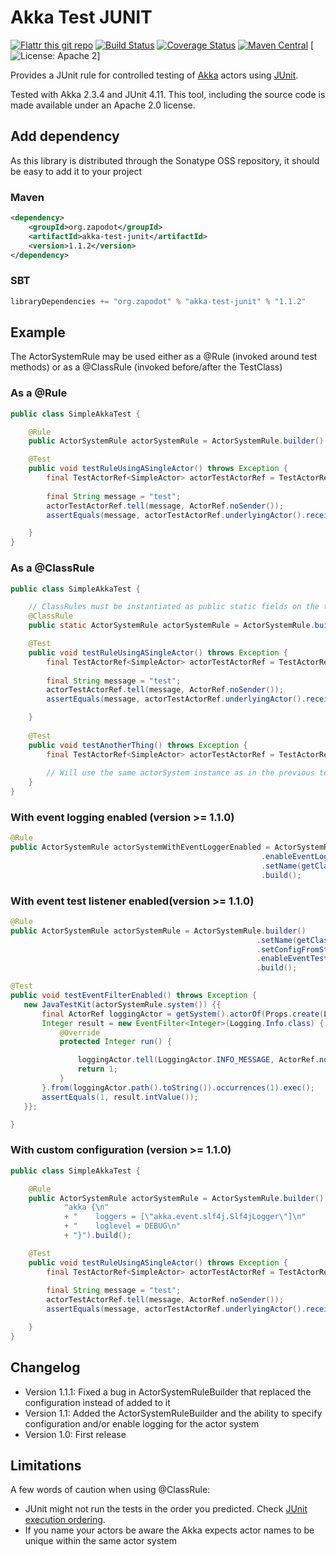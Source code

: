 # Akka Test JUNIT 

[![Flattr this git repo](http://api.flattr.com/button/flattr-badge-large.png)](https://flattr.com/submit/auto?user_id=zapodot&url=https://github.com/zapodot/akka-test-junit&title=akka-test-junit&language=&tags=github&category=software)
[![Build Status](https://travis-ci.org/zapodot/akka-test-junit.svg?branch=master)](https://travis-ci.org/zapodot/akka-test-junit)
[![Coverage Status](https://img.shields.io/coveralls/zapodot/akka-test-junit.svg)](https://coveralls.io/r/zapodot/akka-test-junit)
[![Maven Central](https://maven-badges.herokuapp.com/maven-central/org.zapodot/akka-test-junit/badge.svg)](https://maven-badges.herokuapp.com/maven-central/org.zapodot/akka-test-junit)
[![License: Apache 2](https://img.shields.io/badge/license-Apache%202-green.svg)]

Provides a JUnit rule for controlled testing of [Akka](http://akka.io) actors using [JUnit](http://junit.org).


Tested with Akka 2.3.4 and JUnit 4.11. This tool, including the source code is made available under an Apache 2.0 license.

## Add dependency
As this library is distributed through the Sonatype OSS repository, it should be easy to add it to your project

### Maven
```xml
<dependency>
    <groupId>org.zapodot</groupId>
    <artifactId>akka-test-junit</artifactId>
    <version>1.1.2</version>
</dependency>
```

### SBT
```scala
libraryDependencies += "org.zapodot" % "akka-test-junit" % "1.1.2"
```


## Example
The ActorSystemRule may be used either as a @Rule (invoked around test methods) or as a @ClassRule (invoked before/after the TestClass)

### As a @Rule
```java
public class SimpleAkkaTest {

    @Rule
    public ActorSystemRule actorSystemRule = ActorSystemRule.builder().setName(getClass().getSimpleName()).build();

    @Test
    public void testRuleUsingASingleActor() throws Exception {
        final TestActorRef<SimpleActor> actorTestActorRef = TestActorRef.create(actorSystemRule.system(),
                                                                          Props.create(SimpleActor.class));
        final String message = "test";
        actorTestActorRef.tell(message, ActorRef.noSender());
        assertEquals(message, actorTestActorRef.underlyingActor().received.peek());

    }
}
```

### As a @ClassRule
```java
public class SimpleAkkaTest {

    // ClassRules must be instantiated as public static fields on the test class
    @ClassRule
    public static ActorSystemRule actorSystemRule = ActorSystemRule.builder().setName(getClass().getSimpleName()).build();

    @Test
    public void testRuleUsingASingleActor() throws Exception {
        final TestActorRef<SimpleActor> actorTestActorRef = TestActorRef.create(actorSystemRule.system(),
                                                                          Props.create(SimpleActor.class));
        final String message = "test";
        actorTestActorRef.tell(message, ActorRef.noSender());
        assertEquals(message, actorTestActorRef.underlyingActor().received.peek());

    }
    
    @Test
    public void testAnotherThing() throws Exception {
        final TestActorRef<SimpleActor> actorTestActorRef = TestActorRef.create(actorSystemRule.system(),
                                                                                  Props.create(SimpleActor.class));
        // Will use the same actorSystem instance as in the previous test. NB! Be aware of JUnit's ordering rules                                                                         
    }
}
```
### With event logging enabled (version >= 1.1.0)
```java
@Rule
public ActorSystemRule actorSystemWithEventLoggerEnabled = ActorSystemRule.builder()
                                                        .enableEventLogging()
                                                        .setName(getClass().getSimpleName())
                                                        .build();
```

### With event test listener enabled(version >= 1.1.0)
```java
@Rule
public ActorSystemRule actorSystemRule = ActorSystemRule.builder()
                                                       .setName(getClass().getSimpleName())
                                                       .setConfigFromString("akka.loglevel = DEBUG")
                                                       .enableEventTestListener()
                                                       .build();

@Test
public void testEventFilterEnabled() throws Exception {
   new JavaTestKit(actorSystemRule.system()) {{
       final ActorRef loggingActor = getSystem().actorOf(Props.create(LoggingActor.class), "loggingActor");
       Integer result = new EventFilter<Integer>(Logging.Info.class) {
           @Override
           protected Integer run() {

               loggingActor.tell(LoggingActor.INFO_MESSAGE, ActorRef.noSender());
               return 1;
           }
       }.from(loggingActor.path().toString()).occurrences(1).exec();
       assertEquals(1, result.intValue());
   }};

}
```

### With custom configuration (version >= 1.1.0)
```java
public class SimpleAkkaTest {

    @Rule
    public ActorSystemRule actorSystemRule = ActorSystemRule.builder().setName("test-system").setConfigFromString(
            "akka {\n"
            + "    loggers = [\"akka.event.slf4j.Slf4jLogger\"]\n"
            + "    loglevel = DEBUG\n"
            + "}").build();

    @Test
    public void testRuleUsingASingleActor() throws Exception {
        final TestActorRef<SimpleActor> actorTestActorRef = TestActorRef.create(actorSystemRule.system(),
                                                                          Props.create(SimpleActor.class));
        final String message = "test";
        actorTestActorRef.tell(message, ActorRef.noSender());
        assertEquals(message, actorTestActorRef.underlyingActor().received.peek());

    }
}
```
## Changelog
* Version 1.1.1: Fixed a bug in ActorSystemRuleBuilder that replaced the configuration instead of added to it
* Version 1.1: Added the ActorSystemRuleBuilder and the ability to specify configuration and/or enable logging for the actor system
* Version 1.0: First release

## Limitations
A few words of caution when using @ClassRule:
* JUnit might not run the tests in the order you predicted. Check [JUnit execution ordering](//github.com/junit-team/junit/wiki/Test-execution-order).
* If you name your actors be aware the Akka expects actor names to be unique within the same actor system
